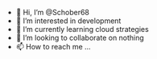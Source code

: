 - 👋 Hi, I’m @Schober68
- 👀 I’m interested in development
- 🌱 I’m currently learning cloud strategies
- 💞️ I’m looking to collaborate on nothing
- 📫 How to reach me ...

<!---
Schober68/Schober68 is a ✨ special ✨ repository because its `README.md` (this file) appears on your GitHub profile.
You can click the Preview link to take a look at your changes.
--->
